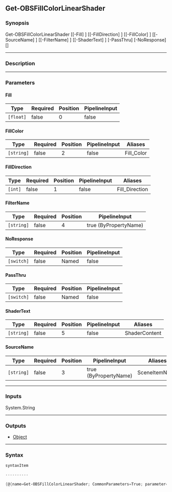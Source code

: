 Get-OBSFillColorLinearShader
----------------------------

### Synopsis

Get-OBSFillColorLinearShader [[-Fill] <float>] [[-FillDirection] <int>] [[-FillColor] <string>] [[-SourceName] <string>] [[-FilterName] <string>] [[-ShaderText] <string>] [-PassThru] [-NoResponse] [<CommonParameters>]

---

### Description

---

### Parameters
#### **Fill**

|Type     |Required|Position|PipelineInput|
|---------|--------|--------|-------------|
|`[float]`|false   |0       |false        |

#### **FillColor**

|Type      |Required|Position|PipelineInput|Aliases   |
|----------|--------|--------|-------------|----------|
|`[string]`|false   |2       |false        |Fill_Color|

#### **FillDirection**

|Type   |Required|Position|PipelineInput|Aliases       |
|-------|--------|--------|-------------|--------------|
|`[int]`|false   |1       |false        |Fill_Direction|

#### **FilterName**

|Type      |Required|Position|PipelineInput        |
|----------|--------|--------|---------------------|
|`[string]`|false   |4       |true (ByPropertyName)|

#### **NoResponse**

|Type      |Required|Position|PipelineInput|
|----------|--------|--------|-------------|
|`[switch]`|false   |Named   |false        |

#### **PassThru**

|Type      |Required|Position|PipelineInput|
|----------|--------|--------|-------------|
|`[switch]`|false   |Named   |false        |

#### **ShaderText**

|Type      |Required|Position|PipelineInput|Aliases      |
|----------|--------|--------|-------------|-------------|
|`[string]`|false   |5       |false        |ShaderContent|

#### **SourceName**

|Type      |Required|Position|PipelineInput        |Aliases      |
|----------|--------|--------|---------------------|-------------|
|`[string]`|false   |3       |true (ByPropertyName)|SceneItemName|

---

### Inputs
System.String

---

### Outputs
* [Object](https://learn.microsoft.com/en-us/dotnet/api/System.Object)

---

### Syntax
```PowerShell
syntaxItem
```
```PowerShell
----------
```
```PowerShell
{@{name=Get-OBSFillColorLinearShader; CommonParameters=True; parameter=System.Object[]}}
```
